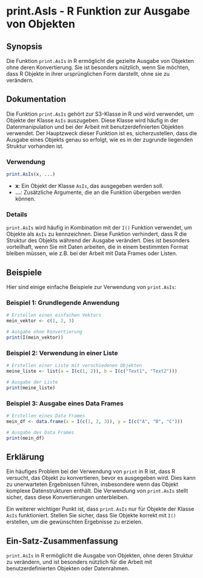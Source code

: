 <!--
Meta Description: # print.AsIs - R Funktion zur Ausgabe von Objekten ## Synopsis Die Funktion `print.AsIs` in R ermöglicht die gezielte Ausgabe von Objekten ohne deren ...
Meta Keywords: print, asis, die, der, ausgabe
-->

# print.AsIs - R Funktion zur Ausgabe von Objekten

## Synopsis
Die Funktion `print.AsIs` in R ermöglicht die gezielte Ausgabe von Objekten ohne deren Konvertierung. Sie ist besonders nützlich, wenn Sie möchten, dass R Objekte in ihrer ursprünglichen Form darstellt, ohne sie zu verändern.

## Dokumentation
Die Funktion `print.AsIs` gehört zur S3-Klasse in R und wird verwendet, um Objekte der Klasse `AsIs` auszugeben. Diese Klasse wird häufig in der Datenmanipulation und bei der Arbeit mit benutzerdefinierten Objekten verwendet. Der Hauptzweck dieser Funktion ist es, sicherzustellen, dass die Ausgabe eines Objekts genau so erfolgt, wie es in der zugrunde liegenden Struktur vorhanden ist.

### Verwendung
```R
print.AsIs(x, ...)
```

- **x**: Ein Objekt der Klasse `AsIs`, das ausgegeben werden soll.
- **...**: Zusätzliche Argumente, die an die Funktion übergeben werden können.

### Details
`print.AsIs` wird häufig in Kombination mit der `I()` Funktion verwendet, um Objekte als `AsIs` zu kennzeichnen. Diese Funktion verhindert, dass R die Struktur des Objekts während der Ausgabe verändert. Dies ist besonders vorteilhaft, wenn Sie mit Daten arbeiten, die in einem bestimmten Format bleiben müssen, wie z.B. bei der Arbeit mit Data Frames oder Listen.

## Beispiele
Hier sind einige einfache Beispiele zur Verwendung von `print.AsIs`:

### Beispiel 1: Grundlegende Anwendung
```R
# Erstellen eines einfachen Vektors
mein_vektor <- c(1, 2, 3)

# Ausgabe ohne Konvertierung
print(I(mein_vektor))
```

### Beispiel 2: Verwendung in einer Liste
```R
# Erstellen einer Liste mit verschiedenen Objekten
meine_liste <- list(a = I(c(1, 2)), b = I(c("Text1", "Text2")))

# Ausgabe der Liste
print(meine_liste)
```

### Beispiel 3: Ausgabe eines Data Frames
```R
# Erstellen eines Data Frames
mein_df <- data.frame(x = I(c(1, 2, 3)), y = I(c("A", "B", "C")))

# Ausgabe des Data Frames
print(mein_df)
```

## Erklärung
Ein häufiges Problem bei der Verwendung von `print` in R ist, dass R versucht, das Objekt zu konvertieren, bevor es ausgegeben wird. Dies kann zu unerwarteten Ergebnissen führen, insbesondere wenn das Objekt komplexe Datenstrukturen enthält. Die Verwendung von `print.AsIs` stellt sicher, dass diese Konvertierungen unterbleiben.

Ein weiterer wichtiger Punkt ist, dass `print.AsIs` nur für Objekte der Klasse `AsIs` funktioniert. Stellen Sie sicher, dass Sie Objekte korrekt mit `I()` erstellen, um die gewünschten Ergebnisse zu erzielen. 

## Ein-Satz-Zusammenfassung
`print.AsIs` in R ermöglicht die Ausgabe von Objekten, ohne deren Struktur zu verändern, und ist besonders nützlich für die Arbeit mit benutzerdefinierten Objekten oder Datenrahmen.